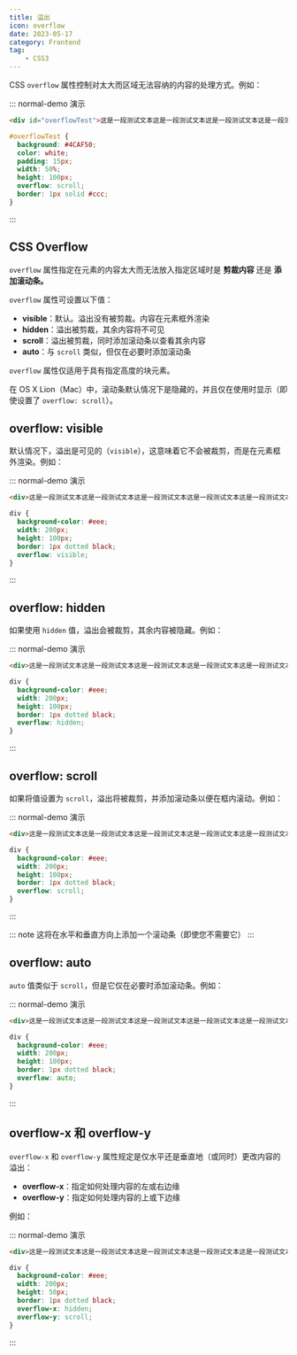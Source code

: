 ```yaml
---
title: 溢出
icon: overflow
date: 2023-05-17
category: Frontend
tag:
    - CSS3
---
```


CSS `overflow` 属性控制对太大而区域无法容纳的内容的处理方式。例如：

::: normal-demo 演示

```html
<div id="overflowTest">这是一段测试文本这是一段测试文本这是一段测试文本这是一段测试文本这是一段测试文本这是一段测试文本这是一段测试文本这是一段测试文本这是一段测试文本这是一段测试文本这是一段测试文本这是一段测试文本这是一段测试文本这是一段测试文本这是一段测试文本这是一段测试文本这是一段测试文本这是一段测试文本这是一段测试文本这是一段测试文本这是一段测试文本这是一段测试文本这是一段测试文本这是一段测试文本这是一段测试文本这是一段测试文本这是一段测试文本</div>
```

```css
#overflowTest {
  background: #4CAF50;
  color: white;
  padding: 15px;
  width: 50%;
  height: 100px;
  overflow: scroll;
  border: 1px solid #ccc;
}
```

:::

## CSS Overflow

`overflow` 属性指定在元素的内容太大而无法放入指定区域时是 **剪裁内容** 还是 **添加滚动条。**

`overflow` 属性可设置以下值：

- **visible**：默认。溢出没有被剪裁。内容在元素框外渲染
- **hidden**：溢出被剪裁，其余内容将不可见
- **scroll**：溢出被剪裁，同时添加滚动条以查看其余内容
- **auto**：与 `scroll` 类似，但仅在必要时添加滚动条

`overflow` 属性仅适用于具有指定高度的块元素。

在 OS X Lion（Mac）中，滚动条默认情况下是隐藏的，并且仅在使用时显示（即使设置了 `overflow: scroll`）。

## overflow: visible

默认情况下，溢出是可见的（`visible`），这意味着它不会被裁剪，而是在元素框外渲染。例如：

::: normal-demo 演示

```html
<div>这是一段测试文本这是一段测试文本这是一段测试文本这是一段测试文本这是一段测试文本这是一段测试文本这是一段测试文本这是一段测试文本这是一段测试文本这是一段测试文本这是一段测试文本这是一段测试文本这是一段测试文本这是一段测试文本这是一段测试文本这是一段测试文本这是一段测试文本这是一段测试文本这是一段测试文本这是一段测试文本这是一段测试文本这是一段测试文本这是一段测试文本这是一段测试文本这是一段测试文本这是一段测试文本这是一段测试文本</div>
```

```css
div {
  background-color: #eee;
  width: 200px;
  height: 100px;
  border: 1px dotted black;
  overflow: visible;
}
```

:::

## overflow: hidden

如果使用 `hidden` 值，溢出会被裁剪，其余内容被隐藏。例如：

::: normal-demo 演示

```html
<div>这是一段测试文本这是一段测试文本这是一段测试文本这是一段测试文本这是一段测试文本这是一段测试文本这是一段测试文本这是一段测试文本这是一段测试文本这是一段测试文本这是一段测试文本这是一段测试文本这是一段测试文本这是一段测试文本这是一段测试文本这是一段测试文本这是一段测试文本这是一段测试文本这是一段测试文本这是一段测试文本这是一段测试文本这是一段测试文本这是一段测试文本这是一段测试文本这是一段测试文本这是一段测试文本这是一段测试文本</div>
```

```css
div {
  background-color: #eee;
  width: 200px;
  height: 100px;
  border: 1px dotted black;
  overflow: hidden;
}
```

:::

## overflow: scroll

如果将值设置为 `scroll`，溢出将被裁剪，并添加滚动条以便在框内滚动。例如：

::: normal-demo 演示

```html
<div>这是一段测试文本这是一段测试文本这是一段测试文本这是一段测试文本这是一段测试文本这是一段测试文本这是一段测试文本这是一段测试文本这是一段测试文本这是一段测试文本这是一段测试文本这是一段测试文本这是一段测试文本这是一段测试文本这是一段测试文本这是一段测试文本这是一段测试文本这是一段测试文本这是一段测试文本这是一段测试文本这是一段测试文本这是一段测试文本这是一段测试文本这是一段测试文本这是一段测试文本这是一段测试文本这是一段测试文本</div>
```

```css
div {
  background-color: #eee;
  width: 200px;
  height: 100px;
  border: 1px dotted black;
  overflow: scroll;
}
```

:::

::: note
这将在水平和垂直方向上添加一个滚动条（即使您不需要它）
:::

## overflow: auto

`auto` 值类似于 `scroll`，但是它仅在必要时添加滚动条。例如：

::: normal-demo 演示

```html
<div>这是一段测试文本这是一段测试文本这是一段测试文本这是一段测试文本这是一段测试文本这是一段测试文本这是一段测试文本这是一段测试文本这是一段测试文本这是一段测试文本这是一段测试文本这是一段测试文本这是一段测试文本这是一段测试文本这是一段测试文本这是一段测试文本这是一段测试文本这是一段测试文本这是一段测试文本这是一段测试文本这是一段测试文本这是一段测试文本这是一段测试文本这是一段测试文本这是一段测试文本这是一段测试文本这是一段测试文本</div>
```

```css
div {
  background-color: #eee;
  width: 200px;
  height: 100px;
  border: 1px dotted black;
  overflow: auto;
}
```

:::

## overflow-x 和 overflow-y

`overflow-x` 和 `overflow-y` 属性规定是仅水平还是垂直地（或同时）更改内容的溢出：

- **overflow-x**：指定如何处理内容的左或右边缘
- **overflow-y**：指定如何处理内容的上或下边缘

例如：

::: normal-demo 演示

```html
<div>这是一段测试文本这是一段测试文本这是一段测试文本这是一段测试文本这是一段测试文本这是一段测试文本这是一段测试文本这是一段测试文本这是一段测试文本这是一段测试文本这是一段测试文本这是一段测试文本这是一段测试文本这是一段测试文本这是一段测试文本这是一段测试文本这是一段测试文本这是一段测试文本这是一段测试文本这是一段测试文本这是一段测试文本这是一段测试文本这是一段测试文本这是一段测试文本这是一段测试文本这是一段测试文本这是一段测试文本</div>
```

```css
div {
  background-color: #eee;
  width: 200px;
  height: 50px;
  border: 1px dotted black;
  overflow-x: hidden;
  overflow-y: scroll;
}
```

:::

